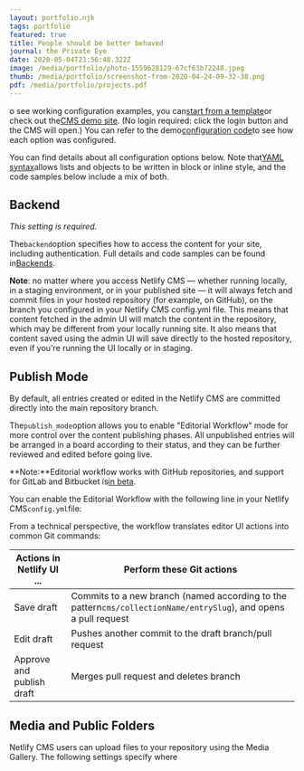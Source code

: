 ```yaml
---
layout: portfolio.njk
tags: portfolio
featured: true
title: People should be better behaved
journal: the Private Eye
date: 2020-05-04T21:56:48.322Z
image: /media/portfolio/photo-1559628129-67cf63b72248.jpeg
thumb: /media/portfolio/screenshot-from-2020-04-24-09-32-38.png
pdf: /media/portfolio/projects.pdf
---
```

o see working configuration examples, you can[start from a template](https://www.netlifycms.org/docs/start-with-a-template)or check out the[CMS demo site](https://cms-demo.netlify.com/). (No login required: click the login button and the CMS will open.) You can refer to the demo[configuration code](https://github.com/netlify/netlify-cms/blob/master/dev-test/config.yml)to see how each option was configured.

You can find details about all configuration options below. Note that[YAML syntax](https://en.wikipedia.org/wiki/YAML#Basic_components)allows lists and objects to be written in block or inline style, and the code samples below include a mix of both.

## [](https://www.netlifycms.org/docs/configuration-options/#backend)Backend

*This setting is required.*

The`backend`option specifies how to access the content for your site, including authentication. Full details and code samples can be found in[Backends](https://www.netlifycms.org/docs/backends-overview).

**Note**: no matter where you access Netlify CMS — whether running locally, in a staging environment, or in your published site — it will always fetch and commit files in your hosted repository (for example, on GitHub), on the branch you configured in your Netlify CMS config.yml file. This means that content fetched in the admin UI will match the content in the repository, which may be different from your locally running site. It also means that content saved using the admin UI will save directly to the hosted repository, even if you're running the UI locally or in staging.

## [](https://www.netlifycms.org/docs/configuration-options/#publish-mode)Publish Mode

By default, all entries created or edited in the Netlify CMS are committed directly into the main repository branch.

The`publish_mode`option allows you to enable "Editorial Workflow" mode for more control over the content publishing phases. All unpublished entries will be arranged in a board according to their status, and they can be further reviewed and edited before going live.

**Note:**Editorial workflow works with GitHub repositories, and support for GitLab and Bitbucket is[in beta](https://www.netlifycms.org/docs/beta-features/#gitlab-and-bitbucket-editorial-workflow-support).

You can enable the Editorial Workflow with the following line in your Netlify CMS`config.yml`file:

From a technical perspective, the workflow translates editor UI actions into common Git commands:

| Actions in Netlify UI ... | Perform these Git actions                                                                                        |
| ------------------------- | ---------------------------------------------------------------------------------------------------------------- |
| Save draft                | Commits to a new branch (named according to the pattern`cms/collectionName/entrySlug`), and opens a pull request |
| Edit draft                | Pushes another commit to the draft branch/pull request                                                           |
| Approve and publish draft | Merges pull request and deletes branch                                                                           |

## [](https://www.netlifycms.org/docs/configuration-options/#media-and-public-folders)Media and Public Folders

Netlify CMS users can upload files to your repository using the Media Gallery. The following settings specify where